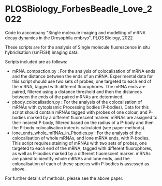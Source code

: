 # PLOSBiology_ForbesBeadle_Love_2022
Code to accompany "Single molecule imaging and modelling of mRNA decay dynamics in the Drosophila embryo", PLOS Biology, 2022

These scripts are for the analysis of Single molecule fluorescence in situ hybridisation (smFISH) imaging data.

Scripts included are as follows:
- mRNA_compaction.py : For the analysis of colocalisation of mRNA ends and the distance between the ends of an mRNA. Experimental data for this script should use two sets of probes, one targeted to each end of the mRNA, tagged with different fluorophores. The mRNA ends are paired, filtered using a distance threshold and then the distances between the ends of the paired mRNAs are determined.
- pbody_colocalisation.py : For the analysis of the colocalisation of mRNAs with cytoplasmic Processing bodies (P-bodies). Data for this script should contain mRNAs tagged with probes of one colour, and P-bodies marked by a different fluorescent marker. mRNAs are assigned to their nearest P-body, filtered based on the radius of a P-body and then the P-body colocalisation index is calculated (see paper methods).
- lone_ends_whole_mRNAs_in_Pbodies.py : For the analysis of the colocalisation of whole mRNAs, and lone mRNA ends, with P-bodies. This script requires staining of mRNAs with two sets of probes, one targeted to each end of the mRNA, tagged with different fluorophores, as well as P-bodies marked by a different fluorescent marker. mRNAs are paired to identify whole mRNAs and lone ends, and the colocalisation of each of these species with P-bodies is assessed as above.


For further details of methods, please see the above paper.

